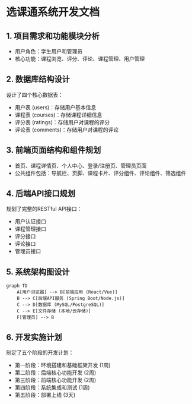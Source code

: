 # 选课通系统开发文档

## 1. 项目需求和功能模块分析
- 用户角色：学生用户和管理员
- 核心功能：课程浏览、评分、评论、课程管理、用户管理

## 2. 数据库结构设计
设计了四个核心数据表：
- 用户表 (users)：存储用户基本信息
- 课程表 (courses)：存储课程详细信息
- 评分表 (ratings)：存储用户对课程的评分
- 评论表 (comments)：存储用户对课程的评论

## 3. 前端页面结构和组件规划
- 首页、课程详情页、个人中心、登录/注册页、管理员页面
- 公共组件包括：导航栏、页脚、课程卡片、评分组件、评论组件、筛选组件

## 4. 后端API接口规划
规划了完整的RESTful API接口：
- 用户认证接口
- 课程管理接口
- 评分接口
- 评论接口
- 管理员接口

## 5. 系统架构图设计
```mermaid
graph TD
    A[用户浏览器] --> B[前端应用 (React/Vue)]
    B --> C[后端API服务 (Spring Boot/Node.js)]
    C --> D[数据库 (MySQL/PostgreSQL)]
    C --> E[文件存储 (本地/云存储)]
    F[管理员] --> B
```

## 6. 开发实施计划
制定了五个阶段的开发计划：
- 第一阶段：环境搭建和基础框架开发 (1周)
- 第二阶段：后端核心功能开发 (2周)
- 第三阶段：前端核心功能开发 (2周)
- 第四阶段：系统集成和测试 (1周)
- 第五阶段：部署上线 (3天)